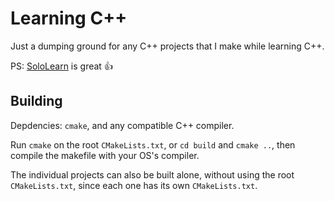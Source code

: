 # Learning C++

Just a dumping ground for any C++ projects that I make while learning C++.

PS: [SoloLearn](https://www.sololearn.com) is great :+1:

## Building

Depdencies: `cmake`, and any compatible C++ compiler.

Run `cmake` on the root `CMakeLists.txt`, or `cd build` and `cmake ..`, then compile the makefile with your OS's compiler.

The individual projects can also be built alone, without using the root `CMakeLists.txt`, since each one has its own `CMakeLists.txt`.
